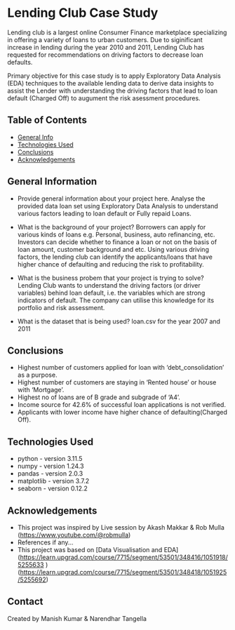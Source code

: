 # Lending Club Case Study

Lending club is a largest online Consumer Finance marketplace specializing in offering a variety of loans to urban customers. 
Due to siginificant increase in lending during the year 2010 and 2011, Lending Club has requested for recommendations on driving factors to decrease loan defaults.

Primary objective for this case study is to apply Exploratory Data Analysis (EDA) techniques to the available lending data to derive data insights to assist the Lender with understanding the driving factors that lead to loan default (Charged Off) to augument the risk asessment procedures.


## Table of Contents
* [General Info](#general-information)
* [Technologies Used](#technologies-used)
* [Conclusions](#conclusions)
* [Acknowledgements](#acknowledgements)

<!-- You can include any other section that is pertinent to your problem -->

## General Information
- Provide general information about your project here.
  Analyse the provided data loan set using Exploratory Data Analysis to understand various factors leading to loan default or Fully repaid Loans.
- What is the background of your project?
  Borrowers can apply for various kinds of loans e.g. Personal, business, auto refinancing, etc. 
  Investors can decide whether to finance a loan or not on the basis of loan amount, customer background and etc. 
  Using various driving factors, the lending club can identify the applicants/loans that have higher chance of defaulting and reducing the risk to profitability.

- What is the business probem that your project is trying to solve?
  Lending Club wants to understand the driving factors (or driver variables) behind loan default, i.e. the variables which are strong indicators of default.  The company can utilise this knowledge for its portfolio and      risk assessment. 
- What is the dataset that is being used?
  loan.csv for the year 2007 and 2011
<!-- You don't have to answer all the questions - just the ones relevant to your project. -->

## Conclusions
- Highest number of customers applied for loan with ‘debt_consolidation’ as a purpose.
- Highest number of customers are  staying in ‘Rented house’ or house with ‘Mortgage’.
- Highest no of  loans are of B grade and subgrade of ‘A4’.
- Income source for 42.6% of successful loan applications is not verified.
- Applicants with lower income have higher chance of defaulting(Charged Off).

<!-- You don't have to answer all the questions - just the ones relevant to your project. -->


## Technologies Used
- python - version 3.11.5
- numpy - version 1.24.3
- pandas - version 2.0.3
- matplotlib - version 3.7.2
- seaborn - version 0.12.2

<!-- As the libraries versions keep on changing, it is recommended to mention the version of library used in this project -->

## Acknowledgements
- This project was inspired by Live session by Akash Makkar & Rob Mulla (https://www.youtube.com/@robmulla)
- References if any...
- This project was based on [Data Visualisation and EDA]
  (https://learn.upgrad.com/course/7715/segment/53501/348416/1051918/5255633 )
  (https://learn.upgrad.com/course/7715/segment/53501/348418/1051925/5255692)


## Contact
Created by Manish Kumar & Narendhar Tangella


<!-- Optional -->
<!-- ## License -->
<!-- This project is open source and available under the [... License](). -->

<!-- You don't have to include all sections - just the one's relevant to your project -->
